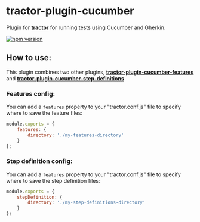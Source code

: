 # tractor-plugin-cucumber

Plugin for [**tractor**](http://github.com/TradeMe/tractor) for running tests using Cucumber and Gherkin.

[![npm version](https://img.shields.io/npm/v/tractor-plugin-cucumber.svg)](https://www.npmjs.com/package/tractor-plugin-cucumber)

## How to use:

This plugin combines two other plugins, [**tractor-plugin-cucumber-features**](http://github.com/phenomnomnominal/tractor-plugin-cucumber-features) and [**tractor-plugin-cucumber-step-definitions**](http://github.com/phenomnomnominal/tractor-plugin-cucumber-step-definitions)

### Features config:

You can add a `features` property to your "tractor.conf.js" file to specify where to save the feature files:

```javascript
module.exports = {
    features: {
        directory: './my-features-directory'
    }
};
```

### Step definition config:

You can add a `features` property to your "tractor.conf.js" file to specify where to save the step definition files:

```javascript
module.exports = {
    stepDefinition: {
        directory: './my-step-definitions-directory'
    }
};
```
